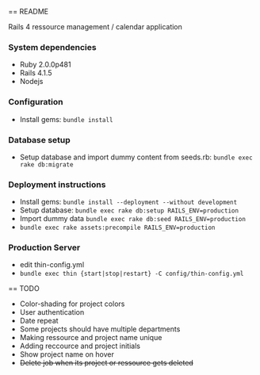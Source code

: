 == README

Rails 4 ressource management / calendar application

### System dependencies
* Ruby 2.0.0p481
* Rails 4.1.5
* Nodejs

### Configuration
* Install gems: `bundle install`

### Database setup
* Setup database and import dummy content from seeds.rb: `bundle exec rake db:migrate`

### Deployment instructions
* Install gems: `bundle install --deployment --without development`
* Setup database: `bundle exec rake db:setup RAILS_ENV=production`
* Import dummy data `bundle exec rake db:seed RAILS_ENV=production` 
* `bundle exec rake assets:precompile RAILS_ENV=production`

### Production Server
* edit thin-config.yml
* `bundle exec thin {start|stop|restart} -C config/thin-config.yml`


== TODO

* Color-shading for project colors
* User authentication
* Date repeat
* Some projects should have multiple departments
* Making ressource and project name unique
* Adding reccource and project initials
* Show project name on hover
* <strike>Delete job when its project or ressource gets deleted</strike>